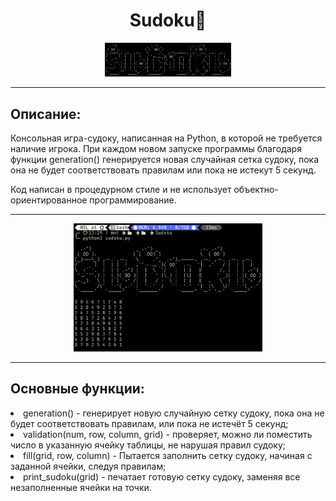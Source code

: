 <div id="Header" align="center">
<h1>Sudoku📝</h1>
  <img src="https://github.com/GoshaGoshanidze/Sudoku/blob/main/Sudoku/images/SudokuLogo.png" width="40%">
</div>

---

<div id="Title">
  <h2>Описание:</h2>
  <p>Консольная игра-судоку, написанная на Python, в которой не требуется наличие игрока. При каждом новом запуске программы благодаря функции generation() генерируется
    новая случайная сетка судоку, пока она не будет соответствовать правилам или пока не истекут 5 секунд.</p>
  <p>Код написан в процедурном стиле и не использует объектно-ориентированное программирование.</p>
</div>

---

<div id="Image" align="center">
  <img src="https://github.com/GoshaGoshanidze/Sudoku/blob/main/Sudoku/images/SudokuPresent.png" width="60%">
</div>

---

<div id="TitleFunctions">
<h2>Основные функции:</h2>
  <li>generation() - генерирует новую случайную сетку судоку, пока она не будет соответствовать правилам, или пока не истечёт 5 секунд;</li>
  <li>validation(num, row, column, grid) - проверяет, можно ли поместить число в указанную ячейку таблицы, не нарушая правил судоку;</li>
  <li>fill(grid, row, column) - Пытается заполнить сетку судоку, начиная с заданной ячейки, следуя правилам;</li>
  <li>print_sudoku(grid) - печатает готовую сетку судоку, заменяя все незаполненные ячейки на точки.</li>
</div>
